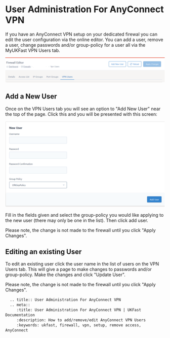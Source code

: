 # User Administration For AnyConnect VPN

If you have an AnyConnect VPN setup on your dedicated firewal you can edit the user configuration via the online editor.  You can 
add a user, remove a user, change passwords and/or group-policy for a user all via the MyUKFast VPN Users tab.

![VPN Users Tab](files/UserTab.png)

## Add a New User

Once on the VPN Users tab you will see an option to "Add New User" near the top of the page.  Click this and you will be presented
with this screen:

![New User](files/NewUser.PNG)

Fill in the fields given and select the group-policy you would like applying to the new user (there may only be one in the list).  Then 
click add user.

Please note, the change is not made to the firewall until you click "Apply Changes".

## Editing an existing User

To edit an existing user click the user name in the list of users on the VPN Users tab.  This will give a page to make changes to passwords and/or group-policy.  Make the changes and click "Update User".

Please note, the change is not made to the firewall until you click "Apply Changes".

```eval_rst
  .. title:: User Administration For AnyConnect VPN
  .. meta::
     :title: User Administration For AnyConnect VPN | UKFast Documentation
     :description: How to add/remove/edit AnyConnect VPN Users
     :keywords: ukfast, firewall, vpn, setup, remove access, AnyConnect
```
